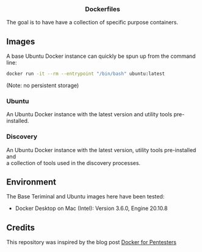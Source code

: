 <h3 align="center">Dockerfiles</h3>


The goal is to have have a collection of specific purpose containers.

## Images
A base Ubuntu Docker instance can quickly be spun up from the command line:
```bash 
docker run -it --rm --entrypoint "/bin/bash" ubuntu:latest
```
(Note: no persistent storage)

<h3>Ubuntu</h3>
An Ubuntu Docker instance with the latest version and utility tools pre-installed.<br>

<h3>Discovery</h3>
An Ubuntu Docker instance with the latest version, utility tools pre-installed and<br>
a collection of tools used in the discovery processes.

## Environment
The Base Teriminal and Ubuntu images here have been tested:
- Docker Desktop on Mac (Intel): Version 3.6.0, Engine 20.10.8

## Credits
This repository was inspired by the blog post [Docker for Pentesters](https://blog.ropnop.com/docker-for-pentesters/)<br>
